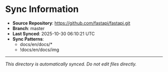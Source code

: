 # Sync Information

- **Source Repository**: https://github.com/fastapi/fastapi.git
- **Branch**: master
- **Last Synced**: 2025-10-30 06:10:21 UTC
- **Sync Patterns**:
  - docs/en/docs/*
  - !docs/en/docs/img

---
*This directory is automatically synced. Do not edit files directly.*
